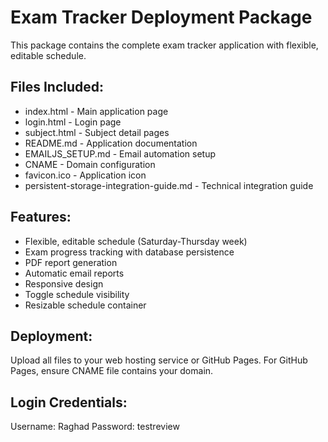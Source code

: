 # Exam Tracker Deployment Package

This package contains the complete exam tracker application with flexible, editable schedule.

## Files Included:
- index.html - Main application page
- login.html - Login page  
- subject.html - Subject detail pages
- README.md - Application documentation
- EMAILJS_SETUP.md - Email automation setup
- CNAME - Domain configuration
- favicon.ico - Application icon
- persistent-storage-integration-guide.md - Technical integration guide

## Features:
- Flexible, editable schedule (Saturday-Thursday week)
- Exam progress tracking with database persistence
- PDF report generation
- Automatic email reports
- Responsive design
- Toggle schedule visibility
- Resizable schedule container

## Deployment:
Upload all files to your web hosting service or GitHub Pages.
For GitHub Pages, ensure CNAME file contains your domain.

## Login Credentials:
Username: Raghad
Password: testreview
